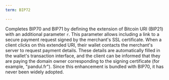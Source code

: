 ```yaml
---
term: BIP72

---
```

Completes BIP70 and BIP71 by defining the extension of Bitcoin URI (BIP21) with an additional parameter `r`. This parameter allows including a link to a secure payment request signed by the merchant's SSL certificate. When a client clicks on this extended URI, their wallet contacts the merchant's server to request payment details. These details are automatically filled in the wallet's transaction interface, and the client can be informed that they are paying the domain owner corresponding to the signing certificate (for example, "pandul.fr"). Since this enhancement is bundled with BIP70, it has never been widely adopted.